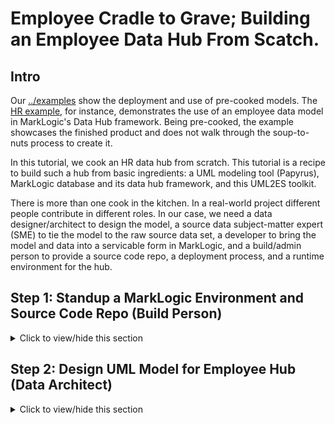 # Employee Cradle to Grave; Building an Employee Data Hub From Scatch. 

## Intro
Our [../examples](../examples) show the deployment and use of pre-cooked models. The [HR example](../examples/hr), for instance, demonstrates the use of an employee data model in MarkLogic's Data Hub framework. Being pre-cooked, the example showcases the finished product and does not walk through the soup-to-nuts process to create it.

In this tutorial, we cook an HR data hub from scratch. This tutorial is a recipe to build such a hub from basic ingredients: a UML modeling tool (Papyrus), MarkLogic database and its data hub framework, and this UML2ES toolkit. 

There is more than one cook in the kitchen. In a real-world project different people contribute in different roles. In our case, we need a data designer/architect to design the model, a source data subject-matter expert (SME) to tie the model to the raw source data set, a developer to bring the model and data into a servicable form in MarkLogic, and a build/admin person to provide a source code repo, a deployment process, and a runtime environment for the hub.

## Step 1: Standup a MarkLogic Environment and Source Code Repo (Build Person)

<details><summary>Click to view/hide this section</summary>
<p>
We get started by having you, in the role of build person, setup a basic data hub on MarkLogic. You will also create a source code repository with a folder structure in which different project artifacts are stored. 

There are two pre-requisites for running this step of the tutorial:

- You should have a MarkLogic 9.0-7 or greater installation up and running.
- You should have a local clone of the UML2ES toolkit. 

To begin, create a folder called employeeHub anywhere on your build machine. This folder will be a data hub gradle project that incorporates the UML2ES toolkit and has special sub-folders designated for the UML model, the source code mapping spreadsheet, and the source code. (All of these we will build, wearing a different hat, later in the tutorial.)

Under employeeHub, create the following subfolders:
- data
- src

Under employeeHub/data, create the following subfolders:
- mapping
- model
- papyrus

Under employeeHub/src, create the subfolder main.

Under employeeHub/src/main, creat the subfolder ml-modules.

Under employeeHub/src/main/ml-modules, create the subfolder root.

Copy into employeeHub/src/main/ml-modules/root the UML2ES transform code [../uml2esTransform/src/main/ml-modules/root/xmi2es](../uml2esTransform/src/main/ml-modules/root/xmi2es). You did it right if you can see the file employeeHub/src/main/ml-modules/root/xml2es/xml2esTransform.xqy. If you don't see the file in exactly that the location, remove what you copied and try again at the correct level. 

Copy into the main folder employeeHub the UML2ES build file [../uml2esTransform/uml2es4dhf.gradle](../uml2esTransform/uml2es4dhf.gradle).

Copy into employeeHub/data/papyrus the UML2ES profile [../umlProfile/eclipse/MLProfileProject](../umlProfile/eclipse/MLProfileProject). You did it right if you cn see the file employeeHub/data/papyrus/MLProfileProject/MLProfile.profile.uml. If you don't see the file in exactly that location, remove what you copied and try again at the correct level. 

Copy into the main folder employeeHub your initial build file [employeeHubLab/step1/build.gradle](employeeHubLab/step1/build.gradle) and your initial gradle properties file [employeeHubLab/step1/gradle.properties](employeeHubLab/step1/gradle.properties). Tweak the gradle.properties once you've copied it over. TODO ...

When you are done, you should have the following folder structure:

![Step 1 - folder structure](images/emp_setup1.png)

Now let's initialize the hub. In a command prompt navigate to your employeeHub folder and run the following:

gradle -i hubInit

This creates a few additional subfolders: plugins, src/main/hub-internal-config, src/main/ml-config, src/main/ml-schemas, build, gradle, and .gradle. 

If you wish, add the contents of the employeeHub folder to your source code repository. Don't add build, gradle, and .gradle; these folders contain temporary files that aren't meant to be shared.

Finally, let's create an instance of the data hub. In the command prompt, run the following

gradle -i mlDeploy

When this has completed, you should see in your MarkLogic environment several new databases, including xmi2es-tutorials-STAGING, xmi2es-tutorials-FINAL, and xmi2es-tutorials-MODULES. Check in admin console you have these.

![Step 2 - folder structure](images/emp_setup2.png)
</p>
</details>

## Step 2: Design UML Model for Employee Hub (Data Architect)

<details><summary>Click to view/hide this section</summary>
<p>

Next you get to play the role of data architect. You will use the UML modeling tool Papyrus to design a class model for employees. The file containing your model resides in the employeeHub folder the build person (performed convincingly by you) created in Step 1. 

### Step 2a: Setup Workspace and Projects

Pre-requisite: You need Papyrus. If you don't have Papyrus, install it. See [How to install Papyrus](papyrus_install.md) for instructions.

Open Papyrus in a new workspace. The location of the workspace on your local machine is unimportant. 

To use your new model with MarkLogic, you need to add the UML-to-Entity Service profile. In Step 1 you copied it from the UML2ES clone to employeeHub/data/papyrus/MLProfileProject. To import into Papyrus, from the File menu select Import | General | Existing Projects Into Workspace. 

![Import profile project](images/pap_profile2_import.png)

Click Next. In the Import Projects dialog, make sure "Select root directory" is selected. Use the Browse button to locate the ML profile in employeeHub/data/papyrus/MLProfileProject. 

![Import profile project](images/emp_setup3.png)

Click Finish. You should now see the profile project in the Project Explorer pane in the upper-right corner of Eclipse. Next, create a project for the employee model. From the File menu choose New | Other. From the Select wizard, choose Papyrus project.

![New project in Papyrus](images/pap_model_create.png)

Click Next. In the Diagram Language window, select UML.

![New project in Papyrus](images/pap_model_uml.png)

Click Next. In the next window enter the project name as EmployeeHubModel. Select the model file name as EmployeeHubModel. For the location, uncheck "Use default location". For location, browse to the employeeHub/data/papyrus folder you created in Step 1.

![New project in Papyrus](images/emp_setup4.png)

Click Next.  In the next page, under Diagram Kind, select Class Diagram. Click the box "A UML model with basic primitive types." Under "Choose a profile to apply", select Browse Workspace and select MLProjectProfile|MLProfile.profile.uml. 

![New project in Papyrus](images/emp_setup5.png)

Click Finish. In Papyrus, you now see two projects in your workspace:

![Papyrus projects](images/emp_setup6.png)

### Step 2b: Create Model and Package Structure

We will design a relatively simple model consisting of two main classes (Department, Employee) and a set of common location classes (Address, PhoneNumber, Email). We will split these classes into two packages: Department and Employee will go into the HRMain packages; the location classes will go in the HRCommon package.

Create the HRCommon package by dragging a Package from the Palette onto the diagram EmployeeodelHub.di. In the Properties pane edit the name of the package. Change it from Package1 to HRCommon. 

![HRCommon](images/emp_setup9.png)

Create a second package in the same way. Name this one HRMain. 

Next, configure model-level attributes. In the diagram, click anywhere on the white background outside the packages you just created. In the Properties pane, in the UML section change the name from RootElement to HRModel.

![HRModel](images/emp_setup10.png)

Still in the Properties pane, move to the Profile section and scroll down to the Applied Stereotypes. Click on the + symbol. In the popup window, Under Applicable Stereotypes select esModel. 

![HRModel Profile](images/emp_setup11.png) 

Move them over to the Applied Stereotypes section by clicking the button with an arrow that points right. When done click OK to close the popup.

![HRModel Profile](images/emp_setup12.png) 

Back in the Properties pane, in the Applied Stereotyes part of the Profile section still, select version under esModel. Enter the value 0.0.1

![HRModel Profile](images/emp_setup13.png) 

Similarly for baseUri enter the value http://com.marklogic.es.uml.hr. Save the model (File | Save All).

We have now a properly named model with packages for its two main parts.

### Step 2c: Define HRCommon Classes
TODO ... 
You will need the Model Explorer. If it is not open in your workspace, open it by selecting Window | Show View | Papyrus | Model Explorer. 

![Model explorer](images/emp_setup7.png)

Model Explorer will now appear as a new pane, likely on the bottom or right part of the screen.

![Model explorer](images/emp_setup8.png)

</p>
</details>


